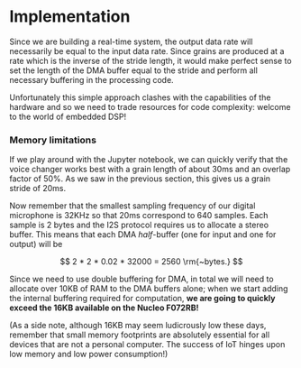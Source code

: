 # Implementation

Since we are building a real-time system, the output data rate will necessarily be equal to the input data rate. Since grains are produced at a rate which is the inverse of the stride length, it would make perfect sense to set the length of the DMA buffer equal to the stride and perform all necessary buffering in the processing code.

Unfortunately this simple approach clashes with the capabilities of the hardware and so we need to trade resources for code complexity: welcome to the world of embedded DSP!

### Memory limitations

If we play around with the Jupyter notebook, we can quickly verify that the voice changer works best with a grain length of about 30ms and an overlap factor of 50%. As we saw in the previous section, this gives us a grain stride of 20ms.

Now remember that the smallest sampling frequency of our digital microphone is 32KHz so that 20ms correspond to 640 samples. Each sample is 2 bytes and the I2S protocol requires us to allocate a stereo buffer. This means that each DMA _half_-buffer \(one for input and one for output\) will be 

$$
2 * 2 * 0.02 * 32000 = 2560 \rm{~bytes.}
$$

Since we need to use double buffering for DMA, in total we will need to allocate over 10KB of RAM to the DMA buffers alone; when we start adding the internal buffering required for computation, **we are going to quickly exceed the 16KB available on the Nucleo F072RB!**

\(As a side note, although 16KB may seem ludicrously low these days, remember that small memory footprints are absolutely essential for all devices that are not a personal computer. The success of IoT hinges upon low memory and low power consumption!\)



